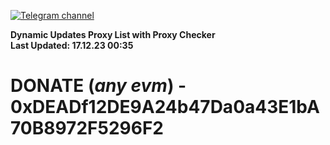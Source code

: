 [![Telegram channel](https://img.shields.io/endpoint?url=https://runkit.io/damiankrawczyk/telegram-badge/branches/master?url=https://t.me/n4z4v0d)](https://t.me/n4z4v0d) 

**Dynamic Updates Proxy List with Proxy Checker**  
**Last Updated: 17.12.23 00:35**

# DONATE (_any evm_) - 0xDEADf12DE9A24b47Da0a43E1bA70B8972F5296F2
